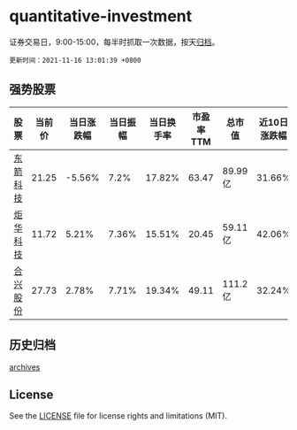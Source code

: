 # quantitative-investment

证券交易日，9:00-15:00，每半时抓取一次数据，按天[归档](archives)。

`更新时间：2021-11-16 13:01:39 +0800`

## 强势股票

|股票|当前价|当日涨跌幅|当日振幅|当日换手率|市盈率TTM|总市值|近10日涨跌幅|
|----|----|----|----|----|----|----|----|
|[东箭科技](https://xueqiu.com/S/SZ300978)|21.25|-5.56%|7.2%|17.82%|63.47|89.99亿|31.66%|
|[炬华科技](https://xueqiu.com/S/SZ300360)|11.72|5.21%|7.36%|15.51%|20.45|59.11亿|42.06%|
|[合兴股份](https://xueqiu.com/S/SH605005)|27.73|2.78%|7.71%|19.34%|49.11|111.2亿|32.24%|

## 历史归档

[archives](archives)

## License

See the [LICENSE](LICENSE) file for license rights and limitations (MIT).